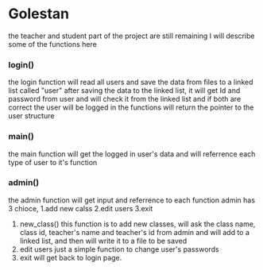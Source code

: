 # Golestan 

the teacher and student part of the project are still remaining
I will describe some of the functions here

### login()
the login function will read all users and save the data from files to a linked list called "user"
after saving the data to the linked list, it will get Id and password from user and will check it from the linked list and if both are correct the user will be logged in
the functions will return the pointer to the user structure

### main()
the main function will get the logged in user's data and will referrence each type of user to it's function

### admin()
the admin function will get input and referrence to each function
admin has 3 chioce, 1.add new calss 2.edit users 3.exit
1. new_class()
this function is to add new classes, will ask the class name, class id, teacher's name and teacher's id from admin and will add to a linked list, and then will write it to a file to be saved
2. edit users
just a simple function to change user's passwords
3. exit
will get back to login page.
